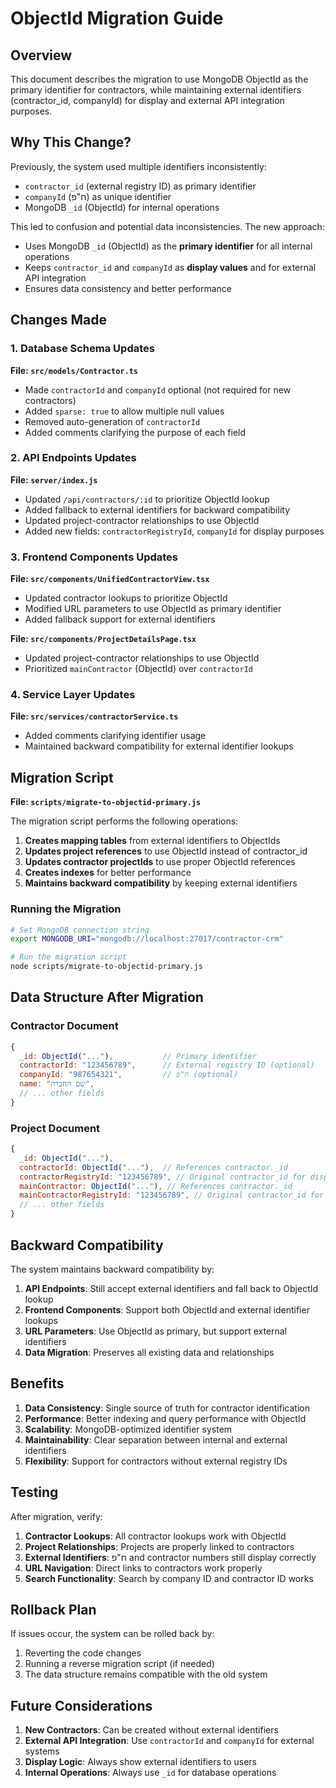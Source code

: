 # ObjectId Migration Guide

## Overview

This document describes the migration to use MongoDB ObjectId as the primary identifier for contractors, while maintaining external identifiers (contractor_id, companyId) for display and external API integration purposes.

## Why This Change?

Previously, the system used multiple identifiers inconsistently:
- `contractor_id` (external registry ID) as primary identifier
- `companyId` (ח"פ) as unique identifier
- MongoDB `_id` (ObjectId) for internal operations

This led to confusion and potential data inconsistencies. The new approach:
- Uses MongoDB `_id` (ObjectId) as the **primary identifier** for all internal operations
- Keeps `contractor_id` and `companyId` as **display values** and for external API integration
- Ensures data consistency and better performance

## Changes Made

### 1. Database Schema Updates

**File: `src/models/Contractor.ts`**
- Made `contractorId` and `companyId` optional (not required for new contractors)
- Added `sparse: true` to allow multiple null values
- Removed auto-generation of `contractorId`
- Added comments clarifying the purpose of each field

### 2. API Endpoints Updates

**File: `server/index.js`**
- Updated `/api/contractors/:id` to prioritize ObjectId lookup
- Added fallback to external identifiers for backward compatibility
- Updated project-contractor relationships to use ObjectId
- Added new fields: `contractorRegistryId`, `companyId` for display purposes

### 3. Frontend Components Updates

**File: `src/components/UnifiedContractorView.tsx`**
- Updated contractor lookups to prioritize ObjectId
- Modified URL parameters to use ObjectId as primary identifier
- Added fallback support for external identifiers

**File: `src/components/ProjectDetailsPage.tsx`**
- Updated project-contractor relationships to use ObjectId
- Prioritized `mainContractor` (ObjectId) over `contractorId`

### 4. Service Layer Updates

**File: `src/services/contractorService.ts`**
- Added comments clarifying identifier usage
- Maintained backward compatibility for external identifier lookups

## Migration Script

**File: `scripts/migrate-to-objectid-primary.js`**

The migration script performs the following operations:

1. **Creates mapping tables** from external identifiers to ObjectIds
2. **Updates project references** to use ObjectId instead of contractor_id
3. **Updates contractor projectIds** to use proper ObjectId references
4. **Creates indexes** for better performance
5. **Maintains backward compatibility** by keeping external identifiers

### Running the Migration

```bash
# Set MongoDB connection string
export MONGODB_URI="mongodb://localhost:27017/contractor-crm"

# Run the migration script
node scripts/migrate-to-objectid-primary.js
```

## Data Structure After Migration

### Contractor Document
```javascript
{
  _id: ObjectId("..."),           // Primary identifier
  contractorId: "123456789",      // External registry ID (optional)
  companyId: "987654321",         // ח"פ (optional)
  name: "שם החברה",
  // ... other fields
}
```

### Project Document
```javascript
{
  _id: ObjectId("..."),
  contractorId: ObjectId("..."),  // References contractor._id
  contractorRegistryId: "123456789", // Original contractor_id for display
  mainContractor: ObjectId("..."), // References contractor._id
  mainContractorRegistryId: "123456789", // Original contractor_id for display
  // ... other fields
}
```

## Backward Compatibility

The system maintains backward compatibility by:

1. **API Endpoints**: Still accept external identifiers and fall back to ObjectId lookup
2. **Frontend Components**: Support both ObjectId and external identifier lookups
3. **URL Parameters**: Use ObjectId as primary, but support external identifiers
4. **Data Migration**: Preserves all existing data and relationships

## Benefits

1. **Data Consistency**: Single source of truth for contractor identification
2. **Performance**: Better indexing and query performance with ObjectId
3. **Scalability**: MongoDB-optimized identifier system
4. **Maintainability**: Clear separation between internal and external identifiers
5. **Flexibility**: Support for contractors without external registry IDs

## Testing

After migration, verify:

1. **Contractor Lookups**: All contractor lookups work with ObjectId
2. **Project Relationships**: Projects are properly linked to contractors
3. **External Identifiers**: ח"פ and contractor numbers still display correctly
4. **URL Navigation**: Direct links to contractors work properly
5. **Search Functionality**: Search by company ID and contractor ID works

## Rollback Plan

If issues occur, the system can be rolled back by:

1. Reverting the code changes
2. Running a reverse migration script (if needed)
3. The data structure remains compatible with the old system

## Future Considerations

1. **New Contractors**: Can be created without external identifiers
2. **External API Integration**: Use `contractorId` and `companyId` for external systems
3. **Display Logic**: Always show external identifiers to users
4. **Internal Operations**: Always use `_id` for database operations

